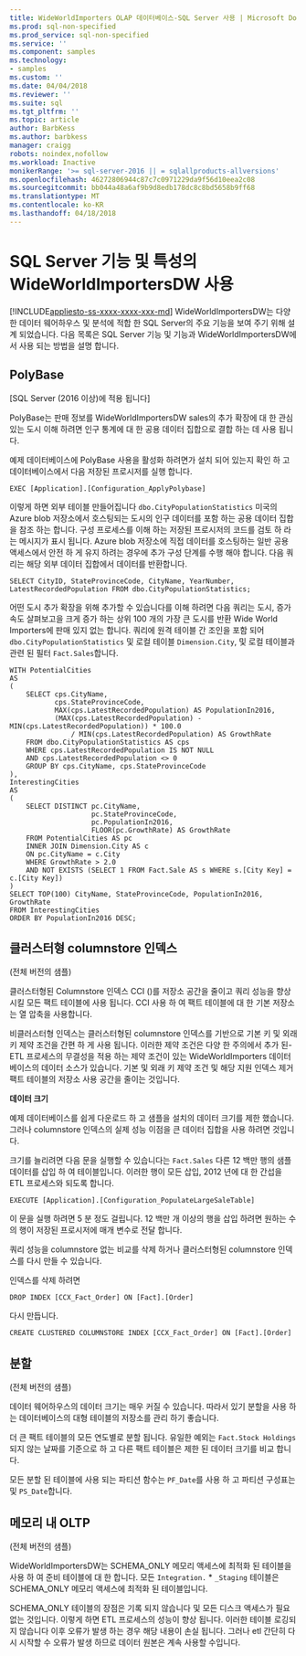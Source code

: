 ```yaml
---
title: WideWorldImporters OLAP 데이터베이스-SQL Server 사용 | Microsoft Docs
ms.prod: sql-non-specified
ms.prod_service: sql-non-specified
ms.service: ''
ms.component: samples
ms.technology:
- samples
ms.custom: ''
ms.date: 04/04/2018
ms.reviewer: ''
ms.suite: sql
ms.tgt_pltfrm: ''
ms.topic: article
author: BarbKess
ms.author: barbkess
manager: craigg
robots: noindex,nofollow
ms.workload: Inactive
monikerRange: '>= sql-server-2016 || = sqlallproducts-allversions'
ms.openlocfilehash: 46272806944c87c7c0971229da9f56d10eea2c08
ms.sourcegitcommit: bb044a48a6af9b9d8edb178dc8c8bd5658b9ff68
ms.translationtype: MT
ms.contentlocale: ko-KR
ms.lasthandoff: 04/18/2018
---
```

# <a name="wideworldimportersdw-use-of-sql-server-features-and-capabilities"></a>SQL Server 기능 및 특성의 WideWorldImportersDW 사용
[!INCLUDE[appliesto-ss-xxxx-xxxx-xxx-md](../includes/appliesto-ss-xxxx-xxxx-xxx-md.md)]
WideWorldImportersDW는 다양 한 데이터 웨어하우스 및 분석에 적합 한 SQL Server의 주요 기능을 보여 주기 위해 설계 되었습니다. 다음 목록은 SQL Server 기능 및 기능과 WideWorldImportersDW에서 사용 되는 방법을 설명 합니다.

## <a name="polybase"></a>PolyBase

[SQL Server (2016 이상)에 적용 됩니다]

PolyBase는 판매 정보를 WideWorldImportersDW sales의 추가 확장에 대 한 관심 있는 도시 이해 하려면 인구 통계에 대 한 공용 데이터 집합으로 결합 하는 데 사용 됩니다.

예제 데이터베이스에 PolyBase 사용을 활성화 하려면가 설치 되어 있는지 확인 하 고 데이터베이스에서 다음 저장된 프로시저를 실행 합니다.

    EXEC [Application].[Configuration_ApplyPolybase]

이렇게 하면 외부 테이블 만들어집니다 `dbo.CityPopulationStatistics` 미국의 Azure blob 저장소에서 호스팅되는 도시의 인구 데이터를 포함 하는 공용 데이터 집합을 참조 하는 합니다. 구성 프로세스를 이해 하는 저장된 프로시저의 코드를 검토 하 라는 메시지가 표시 됩니다. Azure blob 저장소에 직접 데이터를 호스팅하는 일반 공용 액세스에서 안전 하 게 유지 하려는 경우에 추가 구성 단계를 수행 해야 합니다. 다음 쿼리는 해당 외부 데이터 집합에서 데이터를 반환합니다.

    SELECT CityID, StateProvinceCode, CityName, YearNumber, LatestRecordedPopulation FROM dbo.CityPopulationStatistics;

어떤 도시 추가 확장을 위해 추가할 수 있습니다를 이해 하려면 다음 쿼리는 도시, 증가 속도 살펴보고을 크게 증가 하는 상위 100 개의 가장 큰 도시를 반환 Wide World Importers에 판매 있지 없는 합니다. 쿼리에 원격 테이블 간 조인을 포함 되어 `dbo.CityPopulationStatistics` 및 로컬 테이블 `Dimension.City`, 및 로컬 테이블과 관련 된 필터 `Fact.Sales`합니다.

    WITH PotentialCities
    AS
    (
        SELECT cps.CityName,
               cps.StateProvinceCode,
               MAX(cps.LatestRecordedPopulation) AS PopulationIn2016,
               (MAX(cps.LatestRecordedPopulation) - MIN(cps.LatestRecordedPopulation)) * 100.0
                   / MIN(cps.LatestRecordedPopulation) AS GrowthRate
        FROM dbo.CityPopulationStatistics AS cps
        WHERE cps.LatestRecordedPopulation IS NOT NULL
        AND cps.LatestRecordedPopulation <> 0
        GROUP BY cps.CityName, cps.StateProvinceCode
    ),
    InterestingCities
    AS
    (
        SELECT DISTINCT pc.CityName,
                        pc.StateProvinceCode,
                        pc.PopulationIn2016,
                        FLOOR(pc.GrowthRate) AS GrowthRate
        FROM PotentialCities AS pc
        INNER JOIN Dimension.City AS c
        ON pc.CityName = c.City
        WHERE GrowthRate > 2.0
        AND NOT EXISTS (SELECT 1 FROM Fact.Sale AS s WHERE s.[City Key] = c.[City Key])
    )
    SELECT TOP(100) CityName, StateProvinceCode, PopulationIn2016, GrowthRate
    FROM InterestingCities
    ORDER BY PopulationIn2016 DESC;

## <a name="clustered-columnstore-indexes"></a>클러스터형 columnstore 인덱스

(전체 버전의 샘플)

클러스터형된 Columnstore 인덱스 CCI ()를 저장소 공간을 줄이고 쿼리 성능을 향상 시킬 모든 팩트 테이블에 사용 됩니다. CCI 사용 하 여 팩트 테이블에 대 한 기본 저장소는 열 압축을 사용합니다.

비클러스터형 인덱스는 클러스터형된 columnstore 인덱스를 기반으로 기본 키 및 외래 키 제약 조건을 간편 하 게 사용 됩니다. 이러한 제약 조건은 다양 한 주의에서 추가 된-ETL 프로세스의 무결성을 적용 하는 제약 조건이 있는 WideWorldImporters 데이터베이스의 데이터 소스가 있습니다. 기본 및 외래 키 제약 조건 및 해당 지원 인덱스 제거 팩트 테이블의 저장소 사용 공간을 줄이는 것입니다.

**데이터 크기**

예제 데이터베이스를 쉽게 다운로드 하 고 샘플을 설치의 데이터 크기를 제한 했습니다. 그러나 columnstore 인덱스의 실제 성능 이점을 큰 데이터 집합을 사용 하려면 것입니다.

크기를 늘리려면 다음 문을 실행할 수 있습니다는 `Fact.Sales` 다른 12 백만 행의 샘플 데이터를 삽입 하 여 테이블입니다. 이러한 행이 모든 삽입, 2012 년에 대 한 간섭을 ETL 프로세스와 되도록 합니다.

    EXECUTE [Application].[Configuration_PopulateLargeSaleTable]

이 문을 실행 하려면 5 분 정도 걸립니다. 12 백만 개 이상의 행을 삽입 하려면 원하는 수의 행이 저장된 프로시저에 매개 변수로 전달 합니다.

쿼리 성능을 columnstore 없는 비교를 삭제 하거나 클러스터형된 columnstore 인덱스를 다시 만들 수 있습니다.

인덱스를 삭제 하려면

    DROP INDEX [CCX_Fact_Order] ON [Fact].[Order]

다시 만듭니다.

    CREATE CLUSTERED COLUMNSTORE INDEX [CCX_Fact_Order] ON [Fact].[Order]

## <a name="partitioning"></a>분할

(전체 버전의 샘플)

데이터 웨어하우스의 데이터 크기는 매우 커질 수 있습니다. 따라서 있기 분할을 사용 하는 데이터베이스의 대형 테이블의 저장소를 관리 하기 좋습니다.

더 큰 팩트 테이블의 모든 연도별로 분할 됩니다. 유일한 예외는 `Fact.Stock Holdings`되지 않는 날짜를 기준으로 하 고 다른 팩트 테이블은 제한 된 데이터 크기를 비교 합니다.

모든 분할 된 테이블에 사용 되는 파티션 함수는 `PF_Date`를 사용 하 고 파티션 구성표는 및 `PS_Date`합니다.

## <a name="in-memory-oltp"></a>메모리 내 OLTP

(전체 버전의 샘플)

WideWorldImportersDW는 SCHEMA_ONLY 메모리 액세스에 최적화 된 테이블을 사용 하 여 준비 테이블에 대 한 합니다. 모든 `Integration.` * `_Staging` 테이블은 SCHEMA_ONLY 메모리 액세스에 최적화 된 테이블입니다.

SCHEMA_ONLY 테이블의 장점은 기록 되지 않습니다 및 모든 디스크 액세스가 필요 없는 것입니다. 이렇게 하면 ETL 프로세스의 성능이 향상 됩니다. 이러한 테이블 로깅되지 않습니다 이후 오류가 발생 하는 경우 해당 내용이 손실 됩니다. 그러나 etl 간단히 다시 시작할 수 오류가 발생 하므로 데이터 원본은 계속 사용할 수입니다.
